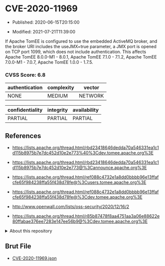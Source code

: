 # CVE-2020-11969

- Published: 2020-06-15T20:15:00

- Modified: 2021-07-21T11:39:00

If Apache TomEE is configured to use the embedded ActiveMQ broker, and the broker URI includes the useJMX=true parameter, a JMX port is opened on TCP port 1099, which does not include authentication. This affects Apache TomEE 8.0.0-M1 - 8.0.1, Apache TomEE 7.1.0 - 7.1.2, Apache TomEE 7.0.0-M1 - 7.0.7, Apache TomEE 1.0.0 - 1.7.5.

### CVSS Score: **6.8**

| authentication | complexity | vector |
| --- | --- | --- |
| NONE | MEDIUM | NETWORK |

| confidentiality | integrity | availability |
| --- | --- | --- |
| PARTIAL | PARTIAL | PARTIAL |

## References

* https://lists.apache.org/thread.html/rbd23418646dedda70a546331ea1c1d115b8975b7e7dc452d10e2e773%40%3Cdev.tomee.apache.org%3E

* https://lists.apache.org/thread.html/rbd23418646dedda70a546331ea1c1d115b8975b7e7dc452d10e2e773@%3Cannounce.apache.org%3E

* https://lists.apache.org/thread.html/ref088c4732e1a8dd0bbbb96e13ffafcfe65f984238ffa55f438d78fe@%3Cusers.tomee.apache.org%3E

* https://lists.apache.org/thread.html/ref088c4732e1a8dd0bbbb96e13ffafcfe65f984238ffa55f438d78fe@%3Cdev.tomee.apache.org%3E

* http://www.openwall.com/lists/oss-security/2020/12/16/2

* https://lists.apache.org/thread.html/r85b87478f8aa4751aa3a06e88622e80ffabae376ee7283e147ee56b9@%3Cdev.tomee.apache.org%3E

<details>
<summary>About this repository</summary> 

  This repository is part of the project [Live Hack CVE](https://github.com/Live-Hack-CVE). Main website can be found [www.live-hack.org](https://www.live-hack.org) 
  
  Made by [Sn0wAlice](https://github.com/Sn0wAlice) for the people that care about security and need to have a feed of the latest CVEs. Hope you enjoy it, don't forget to star the repo and follow me on [Twitter](https://twitter.com/Sn0wAlice) and [Github](https://github.com/Sn0wAlice). And that is my [personnal website](https://www.alice-snow.me/)

  - [Home Page](https://github.com/Live-Hack-CVE)
  - [Framework](https://github.com/Live-Hack-CVE/cve-framework)
  - [CVE database](https://github.com/Live-Hack-CVE/full_database)
  - [Changelog](https://github.com/Live-Hack-CVE/Changelog)
</details>

## Brut File

* [CVE-2020-11969.json](https://raw.githubusercontent.com/Live-Hack-CVE/full_database/main/cves/2020/CVE-2020-11969.json)

